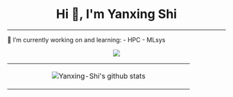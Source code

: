 <h1 align="center">Hi 👋, I'm Yanxing Shi</h1>

<hr>
🌱 I’m currently working on and learning:
- HPC
- MLsys

<p align="center"> 
  <img src="https://profile-counter.glitch.me/Yanxing-Shi/count.svg" />
</p>

<table><tr><td align="center" width="55%">

![Yanxing-Shi's github stats](https://github-readme-stats.vercel.app/api?username=Yanxing-Shi&count_private=true&show_icons=true&theme=dark)

<!-- </td><td align="top" width="45%">

![Top Langs](https://github-readme-stats.vercel.app/api/top-langs/?username=Yanxing-Shi&layout=compact&theme=dark) -->

</td></tr></table>

